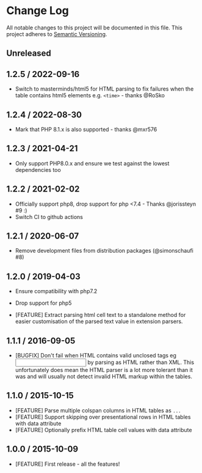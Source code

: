 # Change Log
All notable changes to this project will be documented in this file.
This project adheres to [Semantic Versioning](http://semver.org/).

## Unreleased

## 1.2.5 / 2022-09-16

* Switch to masterminds/html5 for HTML parsing to fix failures when the table contains
  html5 elements e.g. `<time>` - thanks @RoSko

## 1.2.4 / 2022-08-30

* Mark that PHP 8.1.x is also supported - thanks @mxr576

## 1.2.3 / 2021-04-21

* Only support PHP8.0.x and ensure we test against the lowest dependencies too

## 1.2.2 / 2021-02-02

* Officially support php8, drop support for php <7.4 - Thanks @jorissteyn #9 :)
* Switch CI to github actions

## 1.2.1 / 2020-06-07

* Remove development files from distribution packages (@simonschaufi #8)

## 1.2.0 / 2019-04-03

* Ensure compatibility with php7.2

* Drop support for php5

* [FEATURE] Extract parsing html cell text to a standalone method for easier
  customisation of the parsed text value in extension parsers.

## 1.1.1 / 2016-09-05

* [BUGFIX]  Don't fail when HTML contains valid unclosed tags eg <input>
  by parsing as HTML rather than XML. This unfortunately does mean the 
  HTML parser is a lot more tolerant than it was and will usually not
  detect invalid HTML markup within the tables.

## 1.1.0 / 2015-10-15

* [FEATURE] Parse multiple colspan columns in HTML tables as `...`
* [FEATURE] Support skipping over presentational rows in HTML tables with data attribute
* [FEATURE] Optionally prefix HTML table cell values with data attribute

## 1.0.0 / 2015-10-09

* [FEATURE] First release - all the features!
